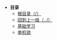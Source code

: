 * **目录**
  * [根目录（/）](/README)
  * [回到上一级（../）](/study/GoLang/README)
  * [基础学习](/study/GoLang/go-Baisc/基础学习)
  * [单机锁](/study/GoLang/go-Baisc/单机锁)


